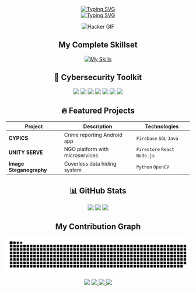 <p align="center">
  <a href="https://git.io/typing-svg">
    <img src="https://readme-typing-svg.herokuapp.com?font=Jersey+15&size=90&pause=30000&color=6403F7&center=true&vCenter=true&width=750&height=200&lines=Hello++%F0%9F%91%8B%F0%9F%8F%BB;I'm+Vismaya" alt="Typing SVG">
  </a>
  <br>
  <a href="https://git.io/typing-svg">
    <img src="https://readme-typing-svg.herokuapp.com?font=Jersey+15&size=50&pause=1000&color=6403F7&center=true&vCenter=true&width=500&lines=Cybersecurity+Specialist;Ethical+Hacker;Flutter+Developer;B.Tech+@+VIT+Bhopal;CodeVita+Rank+2828;314+Day+LeetCode+Streak" alt="Typing SVG">
  </a>
</p>

<div align="center">
  <img width="40%" src="https://media.giphy.com/media/v1.Y2lkPTc5MGI3NjExcGJ1dGx5d3V5c2V3Z3NlZ3J0dGZ6bW1xYzB0d2l5b2V6bWJ6bGZ0eCZlcD12MV9pbnRlcm5hbF9naWZfYnlfaWQmY3Q9Zw/L8K62iTDkzGX6/giphy.gif" alt="Hacker GIF">
</div>

<div align="center">
  <h2>My Complete Skillset</h2>
  
  [![My Skills](https://skillicons.dev/icons?i=python,java,cpp,dart,flutter,android,kotlin,html,css,js,react,nodejs,firebase,mysql,sql,git,github,figma,linux,kali,raspberrypi,aws,azure,postman,vscode,eclipse,androidstudio,bootstrap,matlab,blender,illustrator&perline=8)](https://github.com/vismaya2xx4)
</div>

<div align="center">
  <h2>🔐 Cybersecurity Toolkit</h2>
  <p>
    <img src="https://img.shields.io/badge/Kali_Linux-557C94?style=for-the-badge&logo=kali-linux&logoColor=white">
    <img src="https://img.shields.io/badge/Metasploit-000000?style=for-the-badge">
    <img src="https://img.shields.io/badge/Burp_Suite-000000?style=for-the-badge">
    <img src="https://img.shields.io/badge/Wireshark-1679A7?style=for-the-badge&logo=wireshark&logoColor=white">
    <img src="https://img.shields.io/badge/Nmap-FFFFFF?style=for-the-badge&logo=Nmap&logoColor=black">
    <img src="https://img.shields.io/badge/OWASP-000000?style=for-the-badge&logo=OWASP&logoColor=white">
    <img src="https://img.shields.io/badge/Cloudflare-F38020?style=for-the-badge&logo=Cloudflare&logoColor=white">
  </p>
</div>

<div align="center">
  <h2>🔥 Featured Projects</h2>
  
  | Project | Description | Technologies |
  |---------|-------------|--------------|
  | **CYPICS** | Crime reporting Android app | `Firebase` `SQL` `Java` |
  | **UNITY SERVE** | NGO platform with microservices | `Firestore` `React` `Node.js` |
  | **Image Steganography** | Coverless data hiding system | `Python` `OpenCV` |
</div>

<div align="center">
  <h2>📊 GitHub Stats</h2>
  <img height="180em" src="https://github-readme-stats.vercel.app/api?username=vismaya2xx4&show_icons=true&theme=radical&count_private=true">
  <img height="180em" src="https://github-readme-stats.vercel.app/api/top-langs/?username=vismaya2xx4&layout=compact&theme=radical">
  <img src="https://github-readme-streak-stats.herokuapp.com/?user=vismaya2xx4&theme=radical">
</div>

<div align="center">
  <h2>My Contribution Graph</h2>
  <img src="https://raw.githubusercontent.com/vismaya2xx4/vismaya2xx4/output/snake.svg" alt="Snake animation">
</div>

<div align="center">
  <img src="https://profile-counter.glitch.me/vismaya2xx4/count.svg">
  
  <a href="https://www.linkedin.com/in/vismaya-vinod-20a01a252/">
    <img src="https://img.shields.io/badge/LinkedIn-0077B5?style=for-the-badge&logo=linkedin&logoColor=white">
  </a>
  <a href="mailto:vismayav2xx4@gmail.com">
    <img src="https://img.shields.io/badge/Gmail-D14836?style=for-the-badge&logo=gmail&logoColor=white">
  </a>
  <a href="https://leetcode.com/vismaya2xx4/">
    <img src="https://img.shields.io/badge/-LeetCode-FFA116?style=for-the-badge&logo=LeetCode&logoColor=black">
  </a>
</div>
